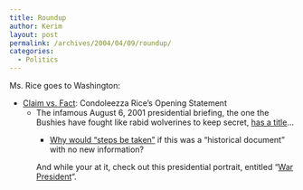 ```yaml
---
title: Roundup
author: Kerim
layout: post
permalink: /archives/2004/04/09/roundup/
categories:
  - Politics
---
```

Ms. Rice goes to Washington:

  * <a href="http://www.americanprogress.org/site/pp.asp?c=biJRJ8OVF&#38;b=44887" onclick="_gaq.push(['_trackEvent', 'outbound-article', 'http://www.americanprogress.org/site/pp.asp?c=biJRJ8OVF&b=44887', 'Claim vs. Fact']);" >Claim vs. Fact</a>: Condoleezza Rice&#8217;s Opening Statement 
      * The infamous August 6, 2001 presidential briefing, the one the Bushies have fought like rabid wolverines to keep secret, <a href="http://billmon.org/archives/001351.html" onclick="_gaq.push(['_trackEvent', 'outbound-article', 'http://billmon.org/archives/001351.html', 'has a title']);" >has a title</a>&#8230; 
          * <a href="http://econ4dean.typepad.com/lerxst/2004/04/the_august_6th_.html" onclick="_gaq.push(['_trackEvent', 'outbound-article', 'http://econ4dean.typepad.com/lerxst/2004/04/the_august_6th_.html', 'Why would &#8220;steps be taken&#8221;']);" >Why would &#8220;steps be taken&#8221;</a> if this was a &#8220;historical document&#8221; with no new information? </ul> 
            And while your at it, check out this presidential portrait, entitled &#8220;<a href="http://amleft.blogspot.com/archives/2004_04_01_amleft_archive.html#108112087436221697" onclick="_gaq.push(['_trackEvent', 'outbound-article', 'http://amleft.blogspot.com/archives/2004_04_01_amleft_archive.html#108112087436221697', 'War President']);" >War President</a>&#8220;.
            
            <div id="themify_builder_content-1625" class="themify_builder_content themify_builder themify_builder_front">
            
            
           